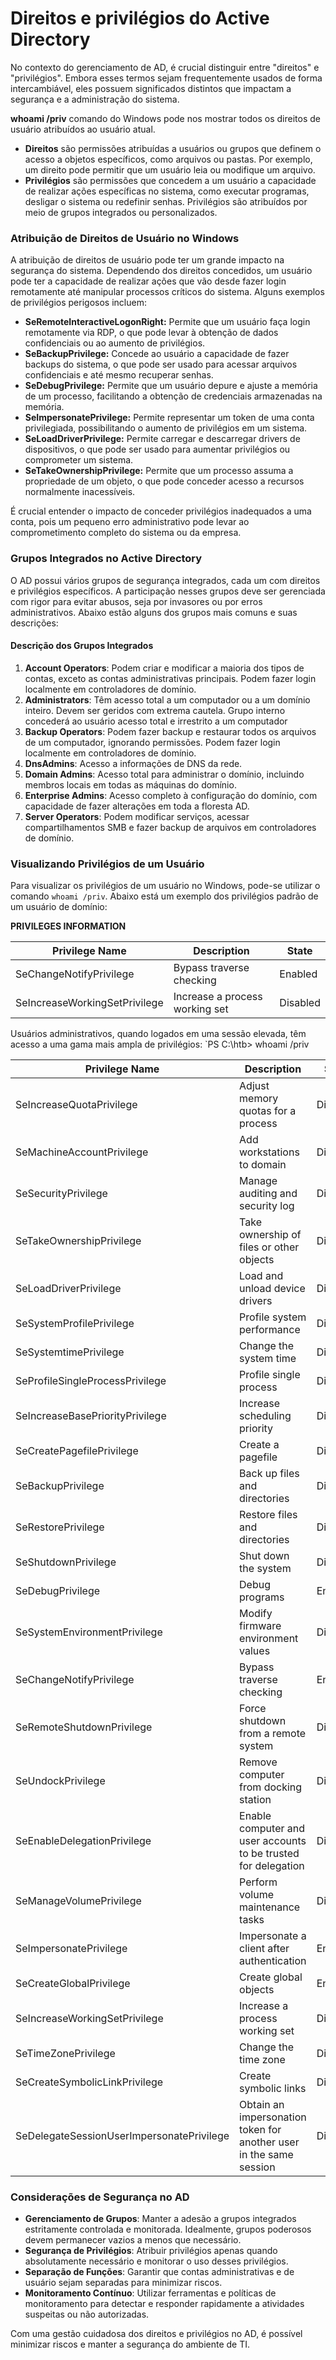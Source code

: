 # Direitos e privilégios do Active Directory
No contexto do gerenciamento de AD, é crucial distinguir entre "direitos" e "privilégios". Embora esses termos sejam frequentemente usados de forma intercambiável, eles possuem significados distintos que impactam a segurança e a administração do sistema.

**whoami /priv** comando do Windows pode nos mostrar todos os direitos de usuário atribuídos ao usuário atual.

- **Direitos** são permissões atribuídas a usuários ou grupos que definem o acesso a objetos específicos, como arquivos ou pastas. Por exemplo, um direito pode permitir que um usuário leia ou modifique um arquivo.
- **Privilégios** são permissões que concedem a um usuário a capacidade de realizar ações específicas no sistema, como executar programas, desligar o sistema ou redefinir senhas. Privilégios são atribuídos por meio de grupos integrados ou personalizados.

### Atribuição de Direitos de Usuário no Windows

A atribuição de direitos de usuário pode ter um grande impacto na segurança do sistema. Dependendo dos direitos concedidos, um usuário pode ter a capacidade de realizar ações que vão desde fazer login remotamente até manipular processos críticos do sistema. Alguns exemplos de privilégios perigosos incluem:

- **SeRemoteInteractiveLogonRight:** Permite que um usuário faça login remotamente via RDP, o que pode levar à obtenção de dados confidenciais ou ao aumento de privilégios.
- **SeBackupPrivilege:** Concede ao usuário a capacidade de fazer backups do sistema, o que pode ser usado para acessar arquivos confidenciais e até mesmo recuperar senhas.
- **SeDebugPrivilege:** Permite que um usuário depure e ajuste a memória de um processo, facilitando a obtenção de credenciais armazenadas na memória.
- **SeImpersonatePrivilege:** Permite representar um token de uma conta privilegiada, possibilitando o aumento de privilégios em um sistema.
- **SeLoadDriverPrivilege:** Permite carregar e descarregar drivers de dispositivos, o que pode ser usado para aumentar privilégios ou comprometer um sistema.
- **SeTakeOwnershipPrivilege:** Permite que um processo assuma a propriedade de um objeto, o que pode conceder acesso a recursos normalmente inacessíveis.

É crucial entender o impacto de conceder privilégios inadequados a uma conta, pois um pequeno erro administrativo pode levar ao comprometimento completo do sistema ou da empresa.

### Grupos Integrados no Active Directory

O AD possui vários grupos de segurança integrados, cada um com direitos e privilégios específicos. A participação nesses grupos deve ser gerenciada com rigor para evitar abusos, seja por invasores ou por erros administrativos. Abaixo estão alguns dos grupos mais comuns e suas descrições:

#### Descrição dos Grupos Integrados

1. **Account Operators**: Podem criar e modificar a maioria dos tipos de contas, exceto as contas administrativas principais. Podem fazer login localmente em controladores de domínio.
2. **Administrators**: Têm acesso total a um computador ou a um domínio inteiro. Devem ser geridos com extrema cautela. Grupo interno concederá ao usuário acesso total e irrestrito a um computador
3. **Backup Operators**: Podem fazer backup e restaurar todos os arquivos de um computador, ignorando permissões. Podem fazer login localmente em controladores de domínio.
4. **DnsAdmins**: Acesso a informações de DNS da rede.
5. **Domain Admins**: Acesso total para administrar o domínio, incluindo membros locais em todas as máquinas do domínio.
6. **Enterprise Admins**: Acesso completo à configuração do domínio, com capacidade de fazer alterações em toda a floresta AD.
7. **Server Operators**: Podem modificar serviços, acessar compartilhamentos SMB e fazer backup de arquivos em controladores de domínio.

### Visualizando Privilégios de um Usuário

Para visualizar os privilégios de um usuário no Windows, pode-se utilizar o comando `whoami /priv`. Abaixo está um exemplo dos privilégios padrão de um usuário de domínio:

**PRIVILEGES INFORMATION**

| Privilege Name                | Description                    | State    |
| ----------------------------- | ------------------------------ | -------- |
| SeChangeNotifyPrivilege       | Bypass traverse checking       | Enabled  |
| SeIncreaseWorkingSetPrivilege | Increase a process working set | Disabled |

Usuários administrativos, quando logados em uma sessão elevada, têm acesso a uma gama mais ampla de privilégios:
`PS C:\htb> whoami /priv  

| Privilege Name                            | Description                                                        | State    |
| -----------------------------------------| ------------------------------------------------------------------ | -------- |
| SeIncreaseQuotaPrivilege                  | Adjust memory quotas for a process                                 | Disabled |
| SeMachineAccountPrivilege                 | Add workstations to domain                                         | Disabled |
| SeSecurityPrivilege                       | Manage auditing and security log                                   | Disabled |
| SeTakeOwnershipPrivilege                  | Take ownership of files or other objects                           | Disabled |
| SeLoadDriverPrivilege                     | Load and unload device drivers                                     | Disabled |
| SeSystemProfilePrivilege                  | Profile system performance                                         | Disabled |
| SeSystemtimePrivilege                     | Change the system time                                             | Disabled |
| SeProfileSingleProcessPrivilege           | Profile single process                                             | Disabled |
| SeIncreaseBasePriorityPrivilege           | Increase scheduling priority                                       | Disabled |
| SeCreatePagefilePrivilege                 | Create a pagefile                                                  | Disabled |
| SeBackupPrivilege                         | Back up files and directories                                      | Disabled |
| SeRestorePrivilege                        | Restore files and directories                                      | Disabled |
| SeShutdownPrivilege                       | Shut down the system                                               | Disabled |
| SeDebugPrivilege                          | Debug programs                                                     | Enabled  |
| SeSystemEnvironmentPrivilege              | Modify firmware environment values                                 | Disabled |
| SeChangeNotifyPrivilege                   | Bypass traverse checking                                           | Enabled  |
| SeRemoteShutdownPrivilege                 | Force shutdown from a remote system                                | Disabled |
| SeUndockPrivilege                         | Remove computer from docking station                               | Disabled |
| SeEnableDelegationPrivilege               | Enable computer and user accounts to be trusted for delegation     | Disabled |
| SeManageVolumePrivilege                   | Perform volume maintenance tasks                                   | Disabled |
| SeImpersonatePrivilege                    | Impersonate a client after authentication                          | Enabled  |
| SeCreateGlobalPrivilege                   | Create global objects                                              | Enabled  |
| SeIncreaseWorkingSetPrivilege             | Increase a process working set                                     | Disabled |
| SeTimeZonePrivilege                       | Change the time zone                                               | Disabled |
| SeCreateSymbolicLinkPrivilege             | Create symbolic links                                              | Disabled |
| SeDelegateSessionUserImpersonatePrivilege | Obtain an impersonation token for another user in the same session | Disabled |


### Considerações de Segurança no AD

- **Gerenciamento de Grupos**: Manter a adesão a grupos integrados estritamente controlada e monitorada. Idealmente, grupos poderosos devem permanecer vazios a menos que necessário.
- **Segurança de Privilégios**: Atribuir privilégios apenas quando absolutamente necessário e monitorar o uso desses privilégios.
- **Separação de Funções**: Garantir que contas administrativas e de usuário sejam separadas para minimizar riscos.
- **Monitoramento Contínuo**: Utilizar ferramentas e políticas de monitoramento para detectar e responder rapidamente a atividades suspeitas ou não autorizadas.

Com uma gestão cuidadosa dos direitos e privilégios no AD, é possível minimizar riscos e manter a segurança do ambiente de TI.
